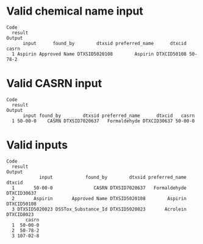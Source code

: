 # Valid chemical name input

    Code
      result
    Output
          input      found_by        dtxsid preferred_name      dtxcid   casrn
      1 Aspirin Approved Name DTXSID5020108        Aspirin DTXCID50108 50-78-2

# Valid CASRN input

    Code
      result
    Output
          input found_by        dtxsid preferred_name      dtxcid   casrn
      1 50-00-0    CASRN DTXSID7020637   Formaldehyde DTXCID30637 50-00-0

# Valid inputs

    Code
      result
    Output
                input            found_by        dtxsid preferred_name      dtxcid
      1       50-00-0               CASRN DTXSID7020637   Formaldehyde DTXCID30637
      2       Aspirin       Approved Name DTXSID5020108        Aspirin DTXCID50108
      3 DTXSID5020023 DSSTox_Substance_Id DTXSID5020023       Acrolein  DTXCID8023
           casrn
      1  50-00-0
      2  50-78-2
      3 107-02-8

